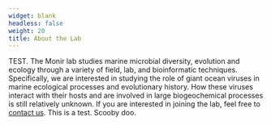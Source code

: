 ```yaml
---
widget: blank
headless: false
weight: 20
title: About the Lab
---
```

TEST. The Monir lab studies marine microbial diversity, evolution and ecology through a variety of field, lab, and bioinformatic techniques. Specifically, we are interested in studying the role of giant ocean viruses in marine ecological processes and evolutionary history. How these viruses interact with their hosts and are involved in large biogeochemical processes is still relatively unknown. If you are interested in joining the lab, feel free to [contact us](https://silly-rabanadas-868f73.netlify.app/contact/). This is a test. Scooby doo.
